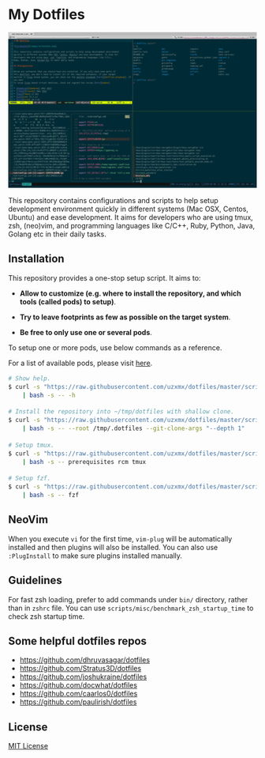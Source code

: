# My Dotfiles

![screenshot](images/screenshot.png)

This repository contains configurations and scripts to help setup development environment
quickly in different systems (Mac OSX, Centos, Ubuntu) and ease development. It aims for
developers who are using tmux, zsh, (neo)vim, and programming languages like C/C++,
Ruby, Python, Java, Golang etc in their daily tasks.

## Installation

This repository provides a one-stop setup script. It aims to:

* __Allow to customize (e.g. where to install the repository, and which tools
  (called pods) to setup)__.

* __Try to leave footprints as few as possible on the target system__.

* __Be free to only use one or several pods__.

To setup one or more pods, use below commands as a reference.

For a list of available pods, please visit [here](scripts/bootstrap/pods).

```sh
# Show help.
$ curl -s "https://raw.githubusercontent.com/uzxmx/dotfiles/master/scripts/bootstrap/setup" \
    | bash -s -- -h

# Install the repository into ~/tmp/dotfiles with shallow clone.
$ curl -s "https://raw.githubusercontent.com/uzxmx/dotfiles/master/scripts/bootstrap/setup" \
    | bash -s -- --root /tmp/.dotfiles --git-clone-args "--depth 1"

# Setup tmux.
$ curl -s "https://raw.githubusercontent.com/uzxmx/dotfiles/master/scripts/bootstrap/setup" \
    | bash -s -- prerequisites rcm tmux

# Setup fzf.
$ curl -s "https://raw.githubusercontent.com/uzxmx/dotfiles/master/scripts/bootstrap/setup" \
    | bash -s -- fzf
```

## NeoVim

When you execute `vi` for the first time, `vim-plug` will be automatically installed and then plugins
will also be installed. You can also use `:PlugInstall` to make sure plugins installed manually.

## Guidelines

For fast zsh loading, prefer to add commands under `bin/` directory, rather than in `zshrc` file. You
can use `scripts/misc/benchmark_zsh_startup_time` to check zsh startup time.

## Some helpful dotfiles repos

* https://github.com/dhruvasagar/dotfiles
* https://github.com/Stratus3D/dotfiles
* https://github.com/joshukraine/dotfiles
* https://github.com/docwhat/dotfiles
* https://github.com/caarlos0/dotfiles
* https://github.com/paulirish/dotfiles

## License

[MIT License](LICENSE)
